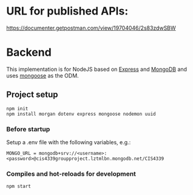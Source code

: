 # URL for published APIs:

https://documenter.getpostman.com/view/19704046/2s83zdwSBW

# Backend

This implementation is for NodeJS based on [Express](https://expressjs.com/) and [MongoDB](https://www.mongodb.com/) and uses [mongoose](https://mongoosejs.com/) as the ODM.

## Project setup

```
npm init
npm install morgan dotenv express mongoose nodemon uuid
```

### Before startup

Setup a .env file with the following variables, e.g.:

```
MONGO_URL = mongodb+srv://<username>:<password>@cis4339groupproject.lztmlbn.mongodb.net/CIS4339
```

### Compiles and hot-reloads for development

```
npm start
```
